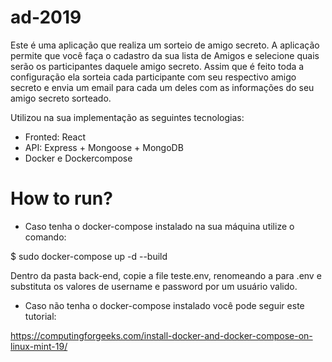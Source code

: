 # ad-2019

Este é uma aplicação que realiza um sorteio de amigo secreto. A aplicação permite que você faça o cadastro da sua lista de Amigos
e selecione quais serão os participantes daquele amigo secreto. Assim que é feito toda a configuração ela sorteia cada participante
com seu respectivo amigo secreto e envia um email para cada um deles com as informações do seu amigo secreto sorteado.

Utilizou na sua implementação as seguintes tecnologias:

- Fronted: React
- API: Express + Mongoose + MongoDB
- Docker e Dockercompose

# How to run?

- Caso tenha o docker-compose instalado na sua máquina utilize o comando:

\$ sudo docker-compose up -d --build

Dentro da pasta back-end, copie a file teste.env, renomeando a para .env e substituta os valores de username e password por um usuário valido.

- Caso não tenha o docker-compose instalado você pode seguir este tutorial:

https://computingforgeeks.com/install-docker-and-docker-compose-on-linux-mint-19/
